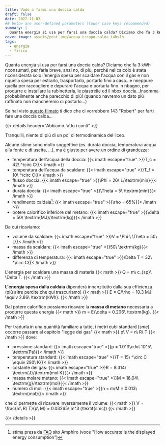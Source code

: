 ```yaml
---
title: Vado a farmi una doccia calda
draft: false
date: 2022-11-03
## below are user-defined parameters (lower case keys recommended)
summary: |
  Quanta energia si usa per farsi una doccia calda? Diciamo che fa 3 kWh consumati, per farla breve. Anzi no, di più...
cover_image: assets/post-img/acqua-troppo-calda_t4hs1h 
tags:
  - energia
  - fisica
---
```


Quanta energia si usa per farsi una doccia calda? Diciamo che fa 3 kWh nconsumati, per farla breve, anzi no, di più, perché nel calcolo è stata nconsiderata solo l'energia spesa per scaldare l'acqua con il gas e non nquella spesa per estrarlo, trasportarlo, portarlo fino a casa...e nneppure quella per raccogliere e depurare l'acqua e portarla fino in nbagno, per produrre e installare la rubinetteria, le piastrelle ed il nbox doccia...Insomma probabilmente anche parecchio di più! (quando navremo un dato più raffinato non mancheremo di postarlo...)

Se hai visto [questo filmato](https://youtu.be/ZzbHGSaMjH0) ti dico che ci vorrebbero 143 "Robert" per farti fare una doccia calda...

{{< details header="Abbiamo fatto i conti" >}}

Tranquilli, niente di pi&ugrave; di un po' di termodinamica del liceo.

Alcune stime sono molto soggettive (es. durata doccia, temperatura acqua alla fonte e di uscita, ...), ma &egrave; giusto per avere un ordine di grandezza:

- temperatura dell'acqua della doccia: {{< imath escape="true" >}}T_c = 42\ ^\circ C{{< /imath >}}
- temperatura dell'acqua da scaldare: {{< imath escape="true" >}}T_f = 10\ ^\circ C{{< /imath >}}
- flusso doccia: {{< imath escape="true" >}}\Phi = 20\ L/\textrm{min}{{< /imath >}}
- durata doccia: {{< imath escape="true" >}}\Theta = 5\ \textrm{min}{{< /imath >}}
- rendimento caldaia[^1]: {{< imath escape="true" >}}\rho = 65\%{{< /imath >}}
- potere calorifico inferiore del metano: {{< imath escape="true" >}}\delta = 50\ \textrm{MJ}/\textrm{kg}{{< /imath >}}

Da cui ricaviamo:
- volume da scaldare: {{< imath escape="true" >}}V = \Phi \ \Theta = 50\ L{{< /imath >}}
- massa da scaldare: {{< imath escape="true" >}}50\ \textrm{kg}{{< /imath >}}
- differenza di temperatura: {{< imath escape="true" >}}\Delta T = 32\ ^\circ C{{< /imath >}}

L'energia per scaldare una massa di materia
{{< math >}}
Q = m\ c_{sp}\ \Delta T.
{{< /math >}}

**L'energia spesa dalla caldaia** dipender&agrave; innanzitutto dalla sua efficienza (pi&ugrave; altre perdite che qui trascuriamo)
{{< math >}}
E = Q/\rho = 10.3 MJ \equiv 2.86\ \textrm{kWh}.
{{< /math >}}

Dal potere calorifico possiamo ricavare la **massa di metano** necessaria a produrre questa energia
{{< math >}}
m = E/\delta = 0.206\ \textrm{kg}.
{{< /math >}}

Per tradurla in una quantit&agrave; familiare a tutte, i metri cubi standard (*smc*), occorre passare al capitolo "legge dei gas"
{{< math >}}
p\ V = n\ R\ T
{{< /math >}}
dove:
- pressione standard: {{< imath escape="true" >}}p = 1.013\cdot 10^5\ \textrm{Pa}{{< /imath >}}
- temperatura standard: {{< imath escape="true" >}}T = 15\ ^\circ C \equiv 290\ K{{< /imath >}}
- costante dei gas: {{< imath escape="true" >}}R = 8.314\ \textrm{J}/\textrm{mol K}{{< /imath >}}
- massa molare metano: {{< imath escape="true" >}}M = 16.04\ \textrm{g}/\textrm{mol}{{< /imath >}}
- numero di moli: {{< imath escape="true" >}}n = m/M = 0.013\ \textrm{mol}{{< /imath >}}

che ci permette di ricavare inversamente il volume:
{{< math >}}
V = \frac{m\ R\ T}{p\ M} = 0.03265\ m^3 (\textit{smc})
{{< /math >}}


[^1]: stima presa da [FAQ](https://www.amphiro.com/en/faq) sito Amphiro (voce "How accurate is the displayed energy consumption")

{{< /details >}}
<!--
  created 2022-11-03 08:14:13.881798 +0100 CET m=+0.042941335
-->
